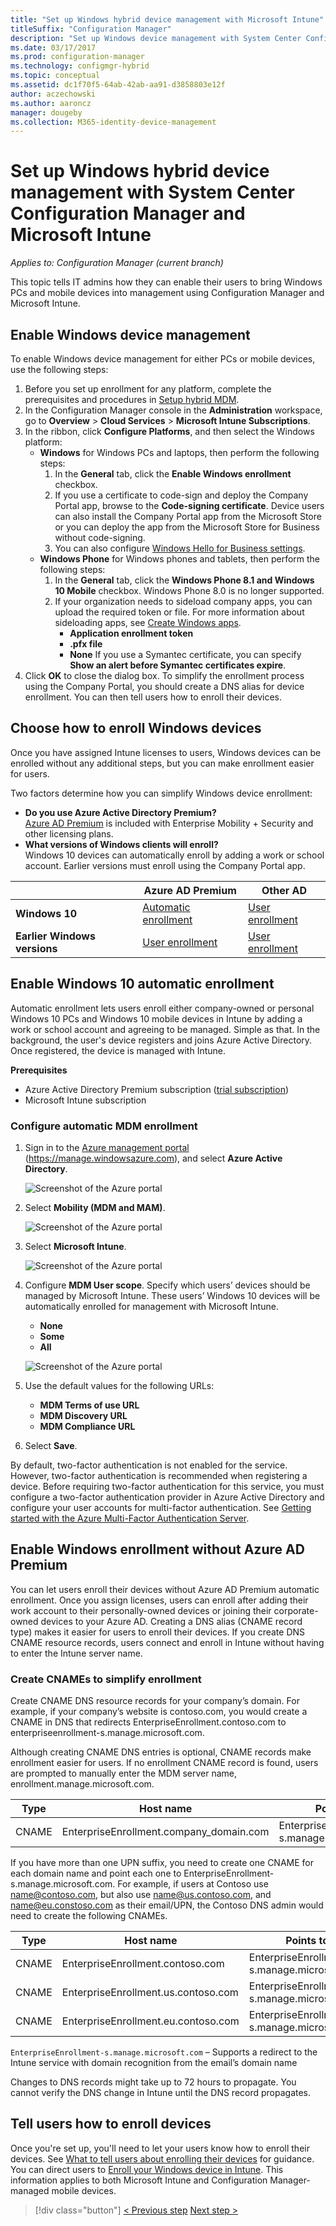 ```yaml
---
title: "Set up Windows hybrid device management with Microsoft Intune"
titleSuffix: "Configuration Manager"
description: "Set up Windows device management with System Center Configuration Manager and Microsoft Intune."
ms.date: 03/17/2017
ms.prod: configuration-manager
ms.technology: configmgr-hybrid
ms.topic: conceptual
ms.assetid: dc1f70f5-64ab-42ab-aa91-d3858803e12f
author: aczechowski
ms.author: aaroncz
manager: dougeby
ms.collection: M365-identity-device-management
---
```

# Set up Windows hybrid device management with System Center Configuration Manager and Microsoft Intune

*Applies to: Configuration Manager (current branch)*

This topic tells IT admins how they can enable their users to bring Windows PCs and mobile devices into management using Configuration Manager and Microsoft Intune.

## Enable Windows device management
To enable Windows device management for either PCs or mobile devices, use the following steps:

1. Before you set up enrollment for any platform, complete the prerequisites and procedures in [Setup hybrid MDM](setup-hybrid-mdm.md).  
2. In the Configuration Manager console in the **Administration** workspace, go to **Overview** > **Cloud Services** > **Microsoft Intune Subscriptions**.  
3. In the ribbon, click **Configure Platforms**, and then select the Windows platform:
   - **Windows** for Windows PCs and laptops, then perform the following steps:
     1. In the **General** tab, click the **Enable Windows enrollment** checkbox.
     2. If you use a certificate to code-sign and deploy the Company Portal app, browse to the **Code-signing certificate**. Device users can also install the Company Portal app from the Microsoft Store or you can deploy the app from the Microsoft Store for Business without code-signing.
     3. You can also configure [Windows Hello for Business settings](windows-hello-for-business-settings.md).
   - **Windows Phone** for Windows phones and tablets, then perform the following steps:
     1. In the **General** tab, click the **Windows Phone 8.1 and Windows 10 Mobile** checkbox. Windows Phone 8.0 is no longer supported.
     2. If your organization needs to sideload company apps, you can upload the required token or file. For more information about sideloading apps, see [Create Windows apps](https://docs.microsoft.com/sccm/apps/get-started/creating-windows-applications).
        - **Application enrollment token**
        - **.pfx file**
        - **None**
        If you use a Symantec certificate, you can specify **Show an alert before Symantec certificates expire**.
4. Click **OK** to close the dialog box.  To simplify the enrollment process using the Company Portal, you should create a DNS alias for device enrollment. You can then tell users how to enroll their devices.

## Choose how to enroll Windows devices

Once you have assigned Intune licenses to users, Windows devices can be enrolled without any additional steps, but you can make enrollment easier for users.

Two factors determine how you can simplify Windows device enrollment:
- **Do you use Azure Active Directory Premium?** <br>[Azure AD Premium](https://docs.microsoft.com/azure/active-directory/active-directory-get-started-premium) is included with Enterprise Mobility + Security and other licensing plans.
- **What versions of Windows clients will enroll?** <br>Windows 10 devices can automatically enroll by adding a work or school account. Earlier versions must enroll using the Company Portal app.

||**Azure AD Premium**|**Other AD**|
|----------|---------------|---------------|  
|**Windows 10**|[Automatic enrollment](#enable-windows-10-automatic-enrollment) |[User enrollment](#enable-windows-enrollment-without-azure-ad-premium)|
|**Earlier Windows versions**|[User enrollment](#enable-windows-enrollment-without-azure-ad-premium)|[User enrollment](#enable-windows-enrollment-without-azure-ad-premium)|

## Enable Windows 10 automatic enrollment

Automatic enrollment lets users enroll either company-owned or personal Windows 10 PCs and Windows 10 mobile devices in Intune by adding a work or school account and agreeing to be managed. Simple as that. In the background, the user's device registers and joins Azure Active Directory. Once registered, the device is managed with Intune.

**Prerequisites**
- Azure Active Directory Premium subscription ([trial subscription](https://go.microsoft.com/fwlink/?LinkID=816845))
- Microsoft Intune subscription


### Configure automatic MDM enrollment

1. Sign in to the [Azure management portal](https://portal.azure.com) (https://manage.windowsazure.com), and select **Azure Active Directory**.

   ![Screenshot of the Azure portal](../media/auto-enroll-azure-main.png)

2. Select **Mobility (MDM and MAM)**.

   ![Screenshot of the Azure portal](../media/auto-enroll-mdm.png)

3. Select **Microsoft Intune**.

   ![Screenshot of the Azure portal](../media/auto-enroll-intune.png)

4. Configure **MDM User scope**. Specify which users’ devices should be managed by Microsoft Intune. These users’ Windows 10 devices will be automatically enrolled for management with Microsoft Intune.

    - **None**
    - **Some**
    - **All**

   ![Screenshot of the Azure portal](../media/auto-enroll-scope.png)

5. Use the default values for the following URLs:
    - **MDM Terms of use URL**
    - **MDM Discovery URL**
    - **MDM Compliance URL**

6. Select **Save**.


By default, two-factor authentication is not enabled for the service. However, two-factor authentication is recommended when registering a device. Before requiring two-factor authentication for this service, you must configure a two-factor authentication provider in Azure Active Directory and configure your user accounts for multi-factor authentication. See [Getting started with the Azure Multi-Factor Authentication Server](https://docs.microsoft.com/azure/multi-factor-authentication/multi-factor-authentication-get-started-cloud).

## Enable Windows enrollment without Azure AD Premium
You can let users enroll their devices without Azure AD Premium automatic enrollment. Once you assign licenses, users can enroll after adding their work account to their personally-owned devices or joining their corporate-owned devices to your Azure AD. Creating a DNS alias (CNAME record type) makes it easier for users to enroll their devices. If you create DNS CNAME resource records, users connect and enroll in Intune without having to enter the Intune server name.

### Create CNAMEs to simplify enrollment
Create CNAME DNS resource records for your company’s domain. For example, if your company’s website is contoso.com, you would create a CNAME in DNS that redirects EnterpriseEnrollment.contoso.com to enterpriseenrollment-s.manage.microsoft.com.

Although creating CNAME DNS entries is optional, CNAME records make enrollment easier for users. If no enrollment CNAME record is found, users are prompted to manually enter the MDM server name, enrollment.manage.microsoft.com.

|Type|Host name|Points to|TTL|  
|----------|---------------|---------------|---|
|CNAME|EnterpriseEnrollment.company_domain.com|EnterpriseEnrollment-s.manage.microsoft.com| 1 hour|

If you have more than one UPN suffix, you need to create one CNAME for each domain name and point each one to EnterpriseEnrollment-s.manage.microsoft.com. For example, if users at Contoso use name@contoso.com, but also use name@us.contoso.com, and name@eu.constoso.com as their email/UPN, the Contoso DNS admin would need to create the following CNAMEs.

|Type|Host name|Points to|TTL|  
|----------|---------------|---------------|---|
|CNAME|EnterpriseEnrollment.contoso.com|EnterpriseEnrollment-s.manage.microsoft.com|1 hour|
|CNAME|EnterpriseEnrollment.us.contoso.com|EnterpriseEnrollment-s.manage.microsoft.com|1 hour|
|CNAME|EnterpriseEnrollment.eu.contoso.com|EnterpriseEnrollment-s.manage.microsoft.com| 1 hour|

`EnterpriseEnrollment-s.manage.microsoft.com` – Supports a redirect to the Intune service with domain recognition from the email’s domain name

Changes to DNS records might take up to 72 hours to propagate. You cannot verify the DNS change in Intune until the DNS record propagates.

## Tell users how to enroll devices  

 Once you're set up, you'll need to let your users know how to enroll their devices. See [What to tell users about enrolling their devices](https://docs.microsoft.com/intune/deploy-use/what-to-tell-your-end-users-about-using-microsoft-intune) for guidance. You can direct users to [Enroll your Windows device in Intune](https://docs.microsoft.com/intune/enduser/enroll-your-device-in-intune-windows). This information applies to both Microsoft Intune and Configuration Manager-managed mobile devices.

> [!div class="button"]
> [< Previous step](create-service-connection-point.md)  [Next step >](set-up-additional-management.md)
